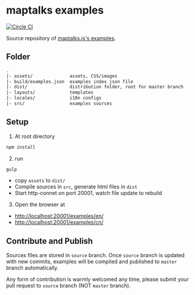 # maptalks examples

[![Circle CI](https://circleci.com/gh/maptalks/examples/tree/master.svg?style=shield)](https://circleci.com/gh/maptalks/examples/tree/master)

Source repository of [maptalks.js's examples](https://maptalks.github.io/examples/en/map/load/).

## Folder

```bash
.
|- assets/              assets, CSS/images
|- build/examples.json  examples index json file
|- dist/                distribution folder, root for master branch
|- layouts/             templates
|- locales/             i18n configs
|- src/                 examples sources
```

## Setup

1. At root directory

```bash
npm install
```

2. run

```bash
gulp
```

* copy `assets` to `dist/`
* Compile sources in `src`, generate html files in `dist`
* Start http-connet on port 20001, watch file update to rebuild

3. Open the browser at

* [http://localhost:20001/examples/en/](http://localhost:20001/examples/en/)
* [http://localhost:20001/examples/cn/](http://localhost:20001/examples/cn/)

## Contribute and Publish

Sources files are stored in `source` branch. Once `source` branch is updated with new commits, examples will be compiled and published to `master` branch automatically.

Any form of contribution is warmly welcomed any time, please submit your pull request to `source` branch (NOT `master` branch). 
